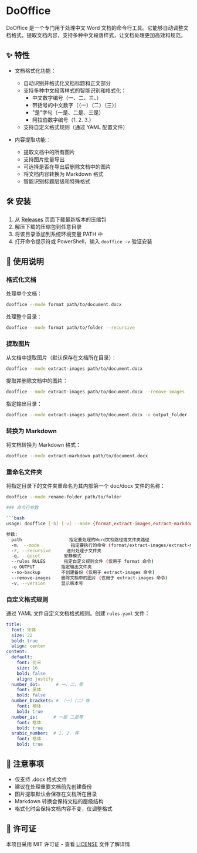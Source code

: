 # DoOffice

DoOffice 是一个专门用于处理中文 Word 文档的命令行工具。它能够自动调整文档格式，提取文档内容，支持多种中文段落样式，让文档处理更加高效和规范。

## ✨ 特性

- 文档格式化功能：
  - 自动识别并格式化文档标题和正文部分
  - 支持多种中文段落样式的智能识别和格式化：
    - 中文数字编号（一、二、三、）
    - 带括号的中文数字（（一）（二）（三））
    - "是"字句（一是、二是、三是）
    - 阿拉伯数字编号（1. 2. 3.）
  - 支持自定义格式规则（通过 YAML 配置文件）

- 内容提取功能：
  - 提取文档中的所有图片
  - 支持图片批量导出
  - 可选择是否在导出后删除文档中的图片
  - 将文档内容转换为 Markdown 格式
  - 智能识别标题层级和特殊格式

## 🛠️ 安装
1. 从 [Releases](https://github.com/mosivic/dooffice/releases) 页面下载最新版本的压缩包
2. 解压下载的压缩包到任意目录
3. 将该目录添加到系统环境变量 PATH 中
4. 打开命令提示符或 PowerShell，输入 `dooffice -v` 验证安装

## 📖 使用说明

### 格式化文档
处理单个文档：
```bash
dooffice --mode format path/to/document.docx
```

处理整个目录：
```bash
dooffice --mode format path/to/folder --recursive
```

### 提取图片
从文档中提取图片（默认保存在文档所在目录）：
```bash
dooffice --mode extract-images path/to/document.docx
```

提取并删除文档中的图片：
```bash
dooffice --mode extract-images path/to/document.docx --remove-images
```

指定输出目录：
```bash
dooffice --mode extract-images path/to/document.docx -o output_folder
```

### 转换为 Markdown
将文档转换为 Markdown 格式：
```bash
dooffice --mode extract-markdown path/to/document.docx
```

### 重命名文件夹
将指定目录下的文件夹重命名为其内部第一个 doc/docx 文件的名称：
```bash
dooffice --mode rename-folder path/to/folder 

### 命令行参数

```bash
usage: dooffice [-h] [-v] --mode {format,extract-images,extract-markdown,rename-folder} ...

参数:
  path                  指定要处理的Word文档路径或文件夹路径
  -m， --mode            指定要执行的命令 (format/extract-images/extract-markdown/rename-folder)
  -r, --recursive      递归处理子文件夹
  -q, --quiet         安静模式
  --rules RULES       指定自定义规则文件 (仅用于 format 命令)
  -o OUTPUT          指定输出文件夹
  --no-backup        不创建备份 (仅用于 extract-images 命令)
  --remove-images    删除文档中的图片 (仅用于 extract-images 命令)
  -v, --version      显示版本号
```

### 自定义格式规则
通过 YAML 文件自定义文档格式规则。创建 `rules.yaml` 文件：
```yaml
title:
  font: 宋体
  size: 22
  bold: true
  align: center
content:
  default:
    font: 仿宋
    size: 16
    bold: false
    align: justify
  number_dot:      # 一、二、等
    font: 黑体
    bold: false
  number_brackets: # （一）（二）等
    font: 楷体
    bold: true
  number_is:      # 一是 二是等
    font: 楷体
    bold: true
  arabic_number:  # 1. 2. 等
    font: 楷体
    bold: true
```

## 📝 注意事项

- 仅支持 .docx 格式文件
- 建议在处理重要文档前先创建备份
- 图片提取默认会保存在文档所在目录
- Markdown 转换会保持文档的层级结构
- 格式化时会保持文档内容不变，仅调整格式

## 📄 许可证

本项目采用 MIT 许可证 - 查看 [LICENSE](LICENSE) 文件了解详情
